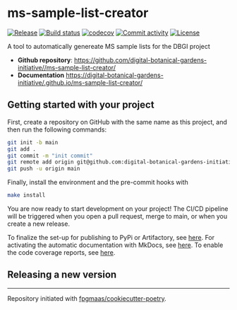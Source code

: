 # ms-sample-list-creator

[![Release](https://img.shields.io/github/v/release/digital-botanical-gardens-initiative//ms-sample-list-creator)](https://img.shields.io/github/v/release/digital-botanical-gardens-initiative//ms-sample-list-creator)
[![Build status](https://img.shields.io/github/actions/workflow/status/digital-botanical-gardens-initiative//ms-sample-list-creator/main.yml?branch=main)](https://github.com/digital-botanical-gardens-initiative//ms-sample-list-creator/actions/workflows/main.yml?query=branch%3Amain)
[![codecov](https://codecov.io/gh/digital-botanical-gardens-initiative//ms-sample-list-creator/branch/main/graph/badge.svg)](https://codecov.io/gh/digital-botanical-gardens-initiative//ms-sample-list-creator)
[![Commit activity](https://img.shields.io/github/commit-activity/m/digital-botanical-gardens-initiative//ms-sample-list-creator)](https://img.shields.io/github/commit-activity/m/digital-botanical-gardens-initiative//ms-sample-list-creator)
[![License](https://img.shields.io/github/license/digital-botanical-gardens-initiative//ms-sample-list-creator)](https://img.shields.io/github/license/digital-botanical-gardens-initiative//ms-sample-list-creator)

A tool to automatically genereate MS sample lists for the DBGI project

- **Github repository**: <https://github.com/digital-botanical-gardens-initiative//ms-sample-list-creator/>
- **Documentation** <https://digital-botanical-gardens-initiative/.github.io/ms-sample-list-creator/>

## Getting started with your project

First, create a repository on GitHub with the same name as this project, and then run the following commands:

```bash
git init -b main
git add .
git commit -m "init commit"
git remote add origin git@github.com:digital-botanical-gardens-initiative//ms-sample-list-creator.git
git push -u origin main
```

Finally, install the environment and the pre-commit hooks with

```bash
make install
```

You are now ready to start development on your project!
The CI/CD pipeline will be triggered when you open a pull request, merge to main, or when you create a new release.

To finalize the set-up for publishing to PyPi or Artifactory, see [here](https://fpgmaas.github.io/cookiecutter-poetry/features/publishing/#set-up-for-pypi).
For activating the automatic documentation with MkDocs, see [here](https://fpgmaas.github.io/cookiecutter-poetry/features/mkdocs/#enabling-the-documentation-on-github).
To enable the code coverage reports, see [here](https://fpgmaas.github.io/cookiecutter-poetry/features/codecov/).

## Releasing a new version

---

Repository initiated with [fpgmaas/cookiecutter-poetry](https://github.com/fpgmaas/cookiecutter-poetry).

